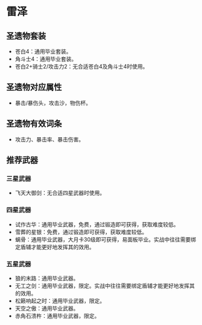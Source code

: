 # 雷泽

## 圣遗物套装

- 苍白4：通用毕业套装。
- 角斗士4：通用毕业套装。
- 苍白2+骑士2/攻击力2：无合适苍白4及角斗士4时使用。

## 圣遗物对应属性

- 暴击/暴伤头，攻击沙，物伤杯。

## 圣遗物有效词条

- 攻击力、暴击率、暴击伤害。

## 推荐武器

### 三星武器

- 飞天大御剑：无合适四星武器时使用。

### 四星武器

- 试作古华：通用毕业武器，免费，通过锻造即可获得，获取难度较低。
- 雪葬的星银：免费，通过锻造即可获得，获取难度较低。
- 螭骨：通用毕业武器，大月卡30级即可获得，易面板毕业。实战中往往需要绑定盾辅才能更好地发挥其的效用。

### 五星武器

- 狼的末路：通用毕业武器。
- 无工之剑：通用毕业武器，限定。实战中往往需要绑定盾辅才能更好地发挥其的效用。
- 松籁响起之时：通用毕业武器，限定。
- 天空之傲：通用毕业武器。
- 赤角石溃杵：通用毕业武器，限定。
